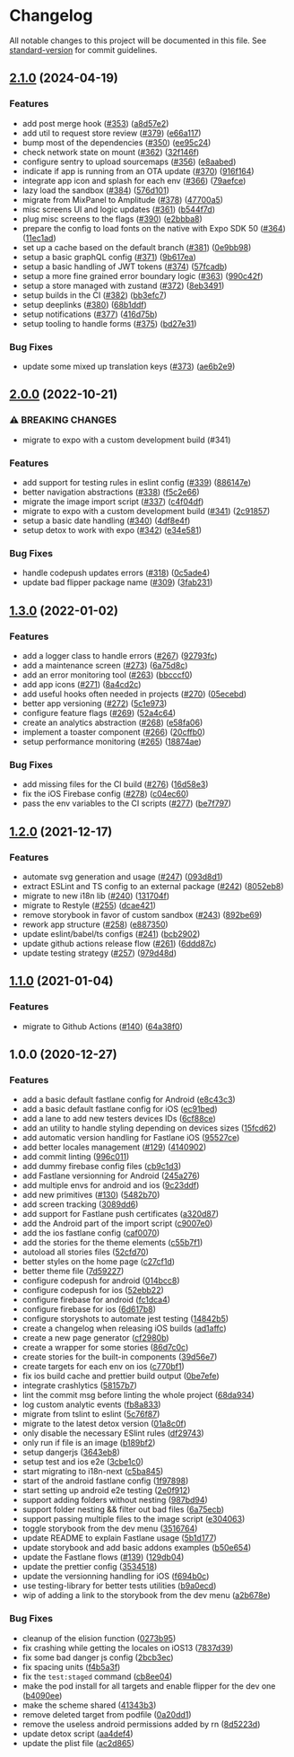 # Changelog

All notable changes to this project will be documented in this file. See [standard-version](https://github.com/conventional-changelog/standard-version) for commit guidelines.

## [2.1.0](https://github.com/tsyirvo/react-native-starter/compare/v2.0.0...v2.1.0) (2024-04-19)


### Features

* add post merge hook ([#353](https://github.com/tsyirvo/react-native-starter/issues/353)) ([a8d57e2](https://github.com/tsyirvo/react-native-starter/commit/a8d57e23e750bbbbf1a3a2fcfa81bad2fde52484))
* add util to request store review ([#379](https://github.com/tsyirvo/react-native-starter/issues/379)) ([e66a117](https://github.com/tsyirvo/react-native-starter/commit/e66a1170d2adb84ace8435cfa26fc3af4ca63295))
* bump most of the dependencies ([#350](https://github.com/tsyirvo/react-native-starter/issues/350)) ([ee95c24](https://github.com/tsyirvo/react-native-starter/commit/ee95c2430773456689b3ae492a8e6fed2787390d))
* check network state on mount ([#362](https://github.com/tsyirvo/react-native-starter/issues/362)) ([32f146f](https://github.com/tsyirvo/react-native-starter/commit/32f146f13e365ac015f5bb38f5fa53e34ecbee86))
* configure sentry to upload sourcemaps ([#356](https://github.com/tsyirvo/react-native-starter/issues/356)) ([e8aabed](https://github.com/tsyirvo/react-native-starter/commit/e8aabed5884b7ea2b6fb826dfb1cc69f721e3d41))
* indicate if app is running from an OTA update ([#370](https://github.com/tsyirvo/react-native-starter/issues/370)) ([916f164](https://github.com/tsyirvo/react-native-starter/commit/916f164cbc4bedfbd862113434fb85696cdf65fb))
* integrate app icon and splash for each env ([#366](https://github.com/tsyirvo/react-native-starter/issues/366)) ([79aefce](https://github.com/tsyirvo/react-native-starter/commit/79aefce3d996baa079bc9b3a8e87c40f24b02526))
* lazy load the sandbox ([#384](https://github.com/tsyirvo/react-native-starter/issues/384)) ([576d101](https://github.com/tsyirvo/react-native-starter/commit/576d101fb893cb54b9187acb61be059bf290170d))
* migrate from MixPanel to Amplitude ([#378](https://github.com/tsyirvo/react-native-starter/issues/378)) ([47700a5](https://github.com/tsyirvo/react-native-starter/commit/47700a55122cdb4b9e83cc598c30fd8bbd3438bd))
* misc screens UI and logic updates ([#361](https://github.com/tsyirvo/react-native-starter/issues/361)) ([b544f7d](https://github.com/tsyirvo/react-native-starter/commit/b544f7db6c3b72d4625f67c0d214ab9fc68eb8f0))
* plug misc screens to the flags ([#390](https://github.com/tsyirvo/react-native-starter/issues/390)) ([e2bbba8](https://github.com/tsyirvo/react-native-starter/commit/e2bbba87a8569521398814505e0b4ced0ad742ce))
* prepare the config to load fonts on the native with Expo SDK 50 ([#364](https://github.com/tsyirvo/react-native-starter/issues/364)) ([11ec1ad](https://github.com/tsyirvo/react-native-starter/commit/11ec1ad49607ff881b43562e93c93dac8691f24a))
* set up a cache based on the default branch ([#381](https://github.com/tsyirvo/react-native-starter/issues/381)) ([0e9bb98](https://github.com/tsyirvo/react-native-starter/commit/0e9bb9868633a20ce73a65a10140a14aaa5a5238))
* setup a basic graphQL config ([#371](https://github.com/tsyirvo/react-native-starter/issues/371)) ([9b617ea](https://github.com/tsyirvo/react-native-starter/commit/9b617eacb159207f33cc6d8e3f69ae38b94003aa))
* setup a basic handling of JWT tokens ([#374](https://github.com/tsyirvo/react-native-starter/issues/374)) ([57fcadb](https://github.com/tsyirvo/react-native-starter/commit/57fcadb639716f1333d2462305730aff89738cde))
* setup a more fine grained error boundary logic ([#363](https://github.com/tsyirvo/react-native-starter/issues/363)) ([990c42f](https://github.com/tsyirvo/react-native-starter/commit/990c42fc3b4d8a42d01c666bff7ee480c9dd24ea))
* setup a store managed with zustand ([#372](https://github.com/tsyirvo/react-native-starter/issues/372)) ([8eb3491](https://github.com/tsyirvo/react-native-starter/commit/8eb3491ed935e62ca879f55610a5a91923ba5900))
* setup builds in the CI ([#382](https://github.com/tsyirvo/react-native-starter/issues/382)) ([bb3efc7](https://github.com/tsyirvo/react-native-starter/commit/bb3efc747e32e7aacf2a0ead48f561df29754c16))
* setup deeplinks ([#380](https://github.com/tsyirvo/react-native-starter/issues/380)) ([68b1ddf](https://github.com/tsyirvo/react-native-starter/commit/68b1ddfa03b669bdd7dc10078b872c3fefcb367e))
* setup notifications ([#377](https://github.com/tsyirvo/react-native-starter/issues/377)) ([416d75b](https://github.com/tsyirvo/react-native-starter/commit/416d75b7245e89dcc1daee3cb237abc624051f4c))
* setup tooling to handle forms ([#375](https://github.com/tsyirvo/react-native-starter/issues/375)) ([bd27e31](https://github.com/tsyirvo/react-native-starter/commit/bd27e31d6ccab9c47f183a56358cb20bb3908eb4))


### Bug Fixes

* update some mixed up translation keys ([#373](https://github.com/tsyirvo/react-native-starter/issues/373)) ([ae6b2e9](https://github.com/tsyirvo/react-native-starter/commit/ae6b2e97ee7ae2daedf08b803c939e3fa96b8914))

## [2.0.0](https://github.com/tsyirvo/react-native-starter/compare/v1.3.0...v2.0.0) (2022-10-21)


### ⚠ BREAKING CHANGES

* migrate to expo with a custom development build (#341)

### Features

* add support for testing rules in eslint config ([#339](https://github.com/tsyirvo/react-native-starter/issues/339)) ([886147e](https://github.com/tsyirvo/react-native-starter/commit/886147e221a2f9f357d448744a157fba01916750))
* better navigation abstractions ([#338](https://github.com/tsyirvo/react-native-starter/issues/338)) ([f5c2e66](https://github.com/tsyirvo/react-native-starter/commit/f5c2e66db4fed8cdbcd0f95c171b9bc00c529fe5))
* migrate the image import script ([#337](https://github.com/tsyirvo/react-native-starter/issues/337)) ([c4f04df](https://github.com/tsyirvo/react-native-starter/commit/c4f04dffd6fc871a7415417ef92ccd44db10e4ce))
* migrate to expo with a custom development build ([#341](https://github.com/tsyirvo/react-native-starter/issues/341)) ([2c91857](https://github.com/tsyirvo/react-native-starter/commit/2c91857be548f9339f5cf7d74ec8fed2f89ed9cb))
* setup a basic date handling ([#340](https://github.com/tsyirvo/react-native-starter/issues/340)) ([4df8e4f](https://github.com/tsyirvo/react-native-starter/commit/4df8e4fa66384331b919ccf9b2e21d9fb95c0b94))
* setup detox to work with expo ([#342](https://github.com/tsyirvo/react-native-starter/issues/342)) ([e34e581](https://github.com/tsyirvo/react-native-starter/commit/e34e581fe55dd58b727e9e2cb496c737fbd07e04))


### Bug Fixes

* handle codepush updates errors ([#318](https://github.com/tsyirvo/react-native-starter/issues/318)) ([0c5ade4](https://github.com/tsyirvo/react-native-starter/commit/0c5ade4fdaf59afca15e4ab9982cca32db3004a5))
* update bad flipper package name ([#309](https://github.com/tsyirvo/react-native-starter/issues/309)) ([3fab231](https://github.com/tsyirvo/react-native-starter/commit/3fab2313c695396c2b0b30ee6d355f802e4ccbc3))

## [1.3.0](https://github.com/tsyirvo/react-native-starter/compare/v1.2.0...v1.3.0) (2022-01-02)


### Features

* add a logger class to handle errors ([#267](https://github.com/tsyirvo/react-native-starter/issues/267)) ([92793fc](https://github.com/tsyirvo/react-native-starter/commit/92793fc37755360a78156b2affe1bb0fe9f19c8a))
* add a maintenance screen ([#273](https://github.com/tsyirvo/react-native-starter/issues/273)) ([6a75d8c](https://github.com/tsyirvo/react-native-starter/commit/6a75d8c7fc7aaa56979ae7785fec5bc40459795f))
* add an error monitoring tool ([#263](https://github.com/tsyirvo/react-native-starter/issues/263)) ([bbcccf0](https://github.com/tsyirvo/react-native-starter/commit/bbcccf0aa4d4ddb917e7acc490f86e43c62c5d59))
* add app icons ([#271](https://github.com/tsyirvo/react-native-starter/issues/271)) ([8a4cd2c](https://github.com/tsyirvo/react-native-starter/commit/8a4cd2c0b8653cc721d1928fb67bf6fd0dd447ce))
* add useful hooks often needed in projects ([#270](https://github.com/tsyirvo/react-native-starter/issues/270)) ([05ecebd](https://github.com/tsyirvo/react-native-starter/commit/05ecebd97513f3238b108184bbc7f1ba088e83b0))
* better app versioning ([#272](https://github.com/tsyirvo/react-native-starter/issues/272)) ([5c1e973](https://github.com/tsyirvo/react-native-starter/commit/5c1e973cab5dd79edebc403db3e06e6dbcf961cb))
* configure feature flags ([#269](https://github.com/tsyirvo/react-native-starter/issues/269)) ([52a4c64](https://github.com/tsyirvo/react-native-starter/commit/52a4c640e7e2b03673b0b1a7f3610f29ce1c64c4))
* create an analytics abstraction ([#268](https://github.com/tsyirvo/react-native-starter/issues/268)) ([e58fa06](https://github.com/tsyirvo/react-native-starter/commit/e58fa06a2fd76ee636bee551be8fc474b0242787))
* implement a toaster component ([#266](https://github.com/tsyirvo/react-native-starter/issues/266)) ([20cffb0](https://github.com/tsyirvo/react-native-starter/commit/20cffb0f2a4724e4bea2c0e884c23946ceb06790))
* setup performance monitoring ([#265](https://github.com/tsyirvo/react-native-starter/issues/265)) ([18874ae](https://github.com/tsyirvo/react-native-starter/commit/18874aeb1bb56f84b2c1d24bb5591fd0fb48b3c7))


### Bug Fixes

* add missing files for the CI build ([#276](https://github.com/tsyirvo/react-native-starter/issues/276)) ([16d58e3](https://github.com/tsyirvo/react-native-starter/commit/16d58e30e691b1c1a083c7dacbe24f0f3f7db453))
* fix the iOS Firebase config ([#278](https://github.com/tsyirvo/react-native-starter/issues/278)) ([c04ec60](https://github.com/tsyirvo/react-native-starter/commit/c04ec60ad4cac75ea3e10ad7ab48542e57581e3c))
* pass the env variables to the CI scripts ([#277](https://github.com/tsyirvo/react-native-starter/issues/277)) ([be7f797](https://github.com/tsyirvo/react-native-starter/commit/be7f7971c88f8f694cae4d94c205a3b7f4f6fe71))

## [1.2.0](https://github.com/tsyirvo/react-native-starter/compare/v1.1.0...v1.2.0) (2021-12-17)


### Features

* automate svg generation and usage ([#247](https://github.com/tsyirvo/react-native-starter/issues/247)) ([093d8d1](https://github.com/tsyirvo/react-native-starter/commit/093d8d1c23a4e1ad135f938ab0a708b27dce31a1))
* extract ESLint and TS config to an external package ([#242](https://github.com/tsyirvo/react-native-starter/issues/242)) ([8052eb8](https://github.com/tsyirvo/react-native-starter/commit/8052eb853aa998d0b369dac2ce7a582431f1f79f))
* migrate to new i18n lib ([#240](https://github.com/tsyirvo/react-native-starter/issues/240)) ([131704f](https://github.com/tsyirvo/react-native-starter/commit/131704fcc4485c751f4694ecdf0dff435b78755a))
* migrate to Restyle ([#255](https://github.com/tsyirvo/react-native-starter/issues/255)) ([dcae421](https://github.com/tsyirvo/react-native-starter/commit/dcae421dff1b251bbace170e6e87f2a198347282))
* remove storybook in favor of custom sandbox ([#243](https://github.com/tsyirvo/react-native-starter/issues/243)) ([892be69](https://github.com/tsyirvo/react-native-starter/commit/892be69e8a426e2cdefb4f64107f032853331782))
* rework app structure ([#258](https://github.com/tsyirvo/react-native-starter/issues/258)) ([e887350](https://github.com/tsyirvo/react-native-starter/commit/e88735008452052c57503ee4a5ccb132c25e9d5e))
* update eslint/babel/ts configs ([#241](https://github.com/tsyirvo/react-native-starter/issues/241)) ([bcb2902](https://github.com/tsyirvo/react-native-starter/commit/bcb29023b7ad0208c440d74729a8559b4fd21eb0))
* update github actions release flow ([#261](https://github.com/tsyirvo/react-native-starter/issues/261)) ([6ddd87c](https://github.com/tsyirvo/react-native-starter/commit/6ddd87c218f3257797443e89f907ffa25ee5e393))
* update testing strategy ([#257](https://github.com/tsyirvo/react-native-starter/issues/257)) ([979d48d](https://github.com/tsyirvo/react-native-starter/commit/979d48ddb3390e3db0bfabf68a8d7443d4a087f4))

## [1.1.0](https://github.com/tsyirvo/react-native-starter/compare/v1.0.0...v1.1.0) (2021-01-04)


### Features

* migrate to Github Actions ([#140](https://github.com/tsyirvo/react-native-starter/issues/140)) ([64a38f0](https://github.com/tsyirvo/react-native-starter/commit/64a38f0a1268179c2e608261fbd778b03fc65eb8))

## 1.0.0 (2020-12-27)


### Features

* add a basic default fastlane config for Android ([e8c43c3](https://github.com/tsyirvo/react-native-starter/commit/e8c43c3610595e54c1e46ce4317295ae6ffb047d))
* add a basic default fastlane config for iOS ([ec91bed](https://github.com/tsyirvo/react-native-starter/commit/ec91bed04373a783267f2140e3141768c214eafa))
* add a lane to add new testers devices IDs ([6cf88ce](https://github.com/tsyirvo/react-native-starter/commit/6cf88ceedbb24e1e024d9a080252c6b89f7de85c))
* add an utility to handle styling depending on devices sizes ([15fcd62](https://github.com/tsyirvo/react-native-starter/commit/15fcd629f7fce847e2a55d2bc4fec6d66c4fcd6b))
* add automatic version handling for Fastlane iOS ([95527ce](https://github.com/tsyirvo/react-native-starter/commit/95527ce14aa024ff44137e2b4646043c8e84d45e))
* add better locales management ([#129](https://github.com/tsyirvo/react-native-starter/issues/129)) ([4140902](https://github.com/tsyirvo/react-native-starter/commit/4140902db89314bb1c1c5629b1d5777c692a8f3d))
* add commit linting ([996c011](https://github.com/tsyirvo/react-native-starter/commit/996c011a248aa89e50286fe795f7588f4568f0be))
* add dummy firebase config files ([cb9c1d3](https://github.com/tsyirvo/react-native-starter/commit/cb9c1d328d7aac65c8c888d1705910fd1b0d53fc))
* add Fastlane versionning for Android ([245a276](https://github.com/tsyirvo/react-native-starter/commit/245a276e7b9ff3784393e40b9e80d09d7d85734a))
* add multiple envs for android and ios ([9c23ddf](https://github.com/tsyirvo/react-native-starter/commit/9c23ddf6504d50a9d6c6b2566313a7efe1fe828f))
* add new primitives ([#130](https://github.com/tsyirvo/react-native-starter/issues/130)) ([5482b70](https://github.com/tsyirvo/react-native-starter/commit/5482b70addd4e7539a58da3b0a8f21d7ab154f09))
* add screen tracking ([3089dd6](https://github.com/tsyirvo/react-native-starter/commit/3089dd60f06338101617fec18b7b405af33d583d))
* add support for Fastlane push certificates ([a320d87](https://github.com/tsyirvo/react-native-starter/commit/a320d879fecdd9c2d475174ffa00cbf320037b9d))
* add the Android part of the import script ([c9007e0](https://github.com/tsyirvo/react-native-starter/commit/c9007e0afff02b721d610ad5492c91aafed1f608))
* add the ios fastlane config ([caf0070](https://github.com/tsyirvo/react-native-starter/commit/caf007028d3adb6f2c4a2d82ccdfb3d6de17c988))
* add the stories for the theme elements ([c55b7f1](https://github.com/tsyirvo/react-native-starter/commit/c55b7f1dd07849f66e409c2c391527d256159a96))
* autoload all stories files ([52cfd70](https://github.com/tsyirvo/react-native-starter/commit/52cfd700d7297b9fe0ab5c07f40e6760ba9c6a4f))
* better styles on the home page ([c27cf1d](https://github.com/tsyirvo/react-native-starter/commit/c27cf1d340165bfec5a2d1a7f1208fd9cfb60e60))
* better theme file ([7d59227](https://github.com/tsyirvo/react-native-starter/commit/7d592279b765cf7c63595598c77a067688386380))
* configure codepush for android ([014bcc8](https://github.com/tsyirvo/react-native-starter/commit/014bcc8059061eea6975e465c44cdd91a821cb11))
* configure codepush for ios ([52ebb22](https://github.com/tsyirvo/react-native-starter/commit/52ebb22d7fbc38d5523594ee48186db88d4202de))
* configure firebase for android ([fc1dca4](https://github.com/tsyirvo/react-native-starter/commit/fc1dca4c3aadc61b04d6d2782a78f318734a6011))
* configure firebase for ios ([6d617b8](https://github.com/tsyirvo/react-native-starter/commit/6d617b8450ecfebdad2ec31e7c3dc6d71dbc4c00))
* configure storyshots to automate jest testing ([14842b5](https://github.com/tsyirvo/react-native-starter/commit/14842b5d0d6b0b7c3f682eb31f477cbd00cee745))
* create a changelog when releasing iOS builds ([ad1affc](https://github.com/tsyirvo/react-native-starter/commit/ad1affcf1161e192f547f2008d06516f39d8a16a))
* create a new page generator ([cf2980b](https://github.com/tsyirvo/react-native-starter/commit/cf2980b1af392d0d605c26527a7168007ccda948))
* create a wrapper for some stories ([86d7c0c](https://github.com/tsyirvo/react-native-starter/commit/86d7c0c22144076412ebd43a6d1af91df9759399))
* create stories for the built-in components ([39d56e7](https://github.com/tsyirvo/react-native-starter/commit/39d56e7847bbd3f59ea2c520ef44592092bb82e6))
* create targets for each env on ios ([c770bf1](https://github.com/tsyirvo/react-native-starter/commit/c770bf1439528e90dba3279d2f4876659fa54d95))
* fix ios build cache and prettier build output ([0be7efe](https://github.com/tsyirvo/react-native-starter/commit/0be7efe9bf6713db28e7e80e0537db9dd97faeb6))
* integrate crashlytics ([58157b7](https://github.com/tsyirvo/react-native-starter/commit/58157b7c5815f3fc5a589f181c7aa1ee38ff503a))
* lint the commit msg before linting the whole project ([68da934](https://github.com/tsyirvo/react-native-starter/commit/68da934a34931d0596b48c17ade5ea3cb2efe7e1))
* log custom analytic events ([fb8a833](https://github.com/tsyirvo/react-native-starter/commit/fb8a833f7914c9251df53bf8dc516ad143346e08))
* migrate from tslint to eslint ([5c76f87](https://github.com/tsyirvo/react-native-starter/commit/5c76f875bf988913a8c49642528df57ccf9361a5))
* migrate to the latest detox version ([01a8c0f](https://github.com/tsyirvo/react-native-starter/commit/01a8c0fbaf53fca22a4d9cad1bd5f6dc202c3928))
* only disable the necessary ESlint rules ([df29743](https://github.com/tsyirvo/react-native-starter/commit/df29743c0f9132c37c168abfde7cb1be997ec96c))
* only run if file is an image ([b189bf2](https://github.com/tsyirvo/react-native-starter/commit/b189bf25bce493a7171f63a638119648defced14))
* setup dangerjs ([3643eb8](https://github.com/tsyirvo/react-native-starter/commit/3643eb8fa4186745d342224b66d2adefa717062a))
* setup test and ios e2e ([3cbe1c0](https://github.com/tsyirvo/react-native-starter/commit/3cbe1c06cf2ea67fa7123e235cd2452aa278966c))
* start migrating to i18n-next ([c5ba845](https://github.com/tsyirvo/react-native-starter/commit/c5ba8450fc72b7b2635fcda887aff569d71ec8c7))
* start of the android fastlane config ([1f97898](https://github.com/tsyirvo/react-native-starter/commit/1f978989965a732e78f24b7b942fddd40978adac))
* start setting up android e2e testing ([2e0f912](https://github.com/tsyirvo/react-native-starter/commit/2e0f912010c56c7dad4138747c8964563c4b1f36))
* support adding folders without nesting ([987bd94](https://github.com/tsyirvo/react-native-starter/commit/987bd94ba35416ae1d2ed2c5173c6a1154d708b8))
* support folder nesting && filter out bad files ([6a75ecb](https://github.com/tsyirvo/react-native-starter/commit/6a75ecbae579237c753d455fdca9d3c226f94c8e))
* support passing multiple files to the image script ([e304063](https://github.com/tsyirvo/react-native-starter/commit/e304063d77faa6b01571bfe191378c179b206416))
* toggle storybook from the dev menu ([3516764](https://github.com/tsyirvo/react-native-starter/commit/35167645205a28e56d442864fa2ed40128c86e97))
* update README to explain Fastlane usage ([5b1d177](https://github.com/tsyirvo/react-native-starter/commit/5b1d177e29f2f26fa5fb792a58c2da6e09bb6ff5))
* update storybook and add basic addons examples ([b50e654](https://github.com/tsyirvo/react-native-starter/commit/b50e654ff480504c075d003d12df0b1f81448ee7))
* update the Fastlane flows ([#139](https://github.com/tsyirvo/react-native-starter/issues/139)) ([129db04](https://github.com/tsyirvo/react-native-starter/commit/129db04abb2da20049574c4888373f5fa3a240a9))
* update the prettier config ([3534518](https://github.com/tsyirvo/react-native-starter/commit/3534518c1c9a6537c114b7ca114ac74c0c4f97b0))
* update the versionning handling for iOS ([f694b0c](https://github.com/tsyirvo/react-native-starter/commit/f694b0c7e782accc9bff576c7c9a815f9f2813e8))
* use testing-library for better tests utilities ([b9a0ecd](https://github.com/tsyirvo/react-native-starter/commit/b9a0ecdd87991653fcbe65b068a7503799e6bdb1))
* wip of adding a link to the storybook from the dev menu ([a2b678e](https://github.com/tsyirvo/react-native-starter/commit/a2b678e1a7372a2004890fcb643fb514553202fd))


### Bug Fixes

* cleanup of the elision function ([0273b95](https://github.com/tsyirvo/react-native-starter/commit/0273b956bad4f2f7b9dcb5f1ecd33dbff55dcfff))
* fix crashing while getting the locales on iOS13 ([7837d39](https://github.com/tsyirvo/react-native-starter/commit/7837d39cc14c1f458272d01256b04d1b6609e550))
* fix some bad danger js config ([2bcb3ec](https://github.com/tsyirvo/react-native-starter/commit/2bcb3ecf68d332de2a60c34830006f13e3735578))
* fix spacing units ([f4b5a3f](https://github.com/tsyirvo/react-native-starter/commit/f4b5a3fec4a588f90948c6fa547cb2e9fabc568f))
* fix the `test:staged` command ([cb8ee04](https://github.com/tsyirvo/react-native-starter/commit/cb8ee04ff821ff48346f4979590f4ac1d8bc2318))
* make the pod install for all targets and enable flipper for the dev one ([b4090ee](https://github.com/tsyirvo/react-native-starter/commit/b4090eeb6cebf3e9d3fcd784935fea8debd88b20))
* make the scheme shared ([41343b3](https://github.com/tsyirvo/react-native-starter/commit/41343b3968666111fe0ca4994f3a9045af55ec8b))
* remove deleted target from podfile ([0a20dd1](https://github.com/tsyirvo/react-native-starter/commit/0a20dd1ab0699109c5f2f5dc9c08ee0d174dec68))
* remove the useless android permissions added by rn ([8d5223d](https://github.com/tsyirvo/react-native-starter/commit/8d5223d9e73f2e0dd1de3776d820a0578edf9729))
* update detox script ([aa4def4](https://github.com/tsyirvo/react-native-starter/commit/aa4def4677fa7da1178978211a555305b6f76837))
* update the plist file ([ac2d865](https://github.com/tsyirvo/react-native-starter/commit/ac2d86538cd9d3aa3362e6995310e33a1d57d154))
